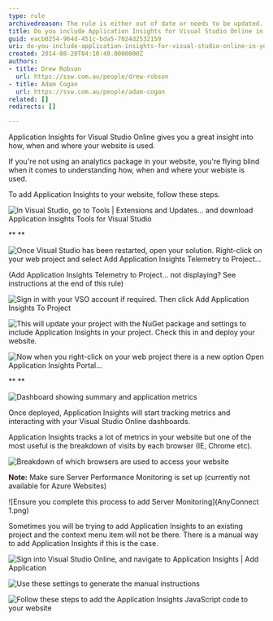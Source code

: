 ```yaml
---
type: rule
archivedreason: The rule is either out of date or needs to be updated.
title: Do you include Application Insights for Visual Studio Online in your website?
guid: eacb0254-964d-451c-bda5-7024d2532159
uri: do-you-include-application-insights-for-visual-studio-online-in-your-website
created: 2014-08-20T04:10:49.0000000Z
authors:
- title: Drew Robson
  url: https://ssw.com.au/people/drew-robson
- title: Adam Cogan
  url: https://ssw.com.au/people/adam-cogan
related: []
redirects: []

---
```


Application Insights for Visual Studio Online gives you a great insight into how, when and where your website is used. 
<!--endintro-->



If you're not using an analytics package in your website, you're flying blind when it comes to understanding how, when and where your webiste is used.

To add Application Insights to your website, follow these steps.


![In Visual Studio, go to Tools | Extensions and Updates... and download Application Insights Tools for Visual Studio](apin1-compressor.png)

**
**


![Once Visual Studio has been restarted, open your solution. Right-click on your web project and select Add Application Insights Telemetry to Project...](apin5-compressor.png)

(Add Application Insights Telemetry to Project... not displaying? See instructions at the end of this rule)


![ Sign in with your VSO account if required. Then click Add Application Insights To Project](apin6-compressor.png)




![This will update your project with the NuGet package and settings to include Application Insights in your project. Check this in and deploy your website.](apin7-compressor.png)




![Now when you right-click on your web project there is a new option Open Application Insights Portal...](apin9-compressor.png)

**
**


![Dashboard showing summary and application metrics](apin10-compressor.png)



Once deployed, Application Insights will start tracking metrics and interacting with your Visual Studio Online dashboards.

Application Insights tracks a lot of metrics in your website but one of the most useful is the breakdown of visits by each browser (IE, Chrome etc).


![Breakdown of which browsers are used to access your website](apin4-compressor.png)

**Note:** Make sure Server Performance Monitoring is set up (currently not available for Azure Websites)


![Ensure you complete this process to add Server Monitoring](AnyConnect 1.png)

Sometimes you will be trying to add Application Insights to an existing project and the context menu item will not be there. There is a manual way to add Application Insights if this is the case.


![Sign into Visual Studio Online, and navigate to Application Insights | Add Application](2014-09-05_14-49-56-compressor.png)




![Use these settings to generate the manual instructions](2014-09-05_14-59-06-compressor.png)




![Follow these steps to add the Application Insights JavaScript code to your website](2014-09-05_15-26-32-compressor.png)

